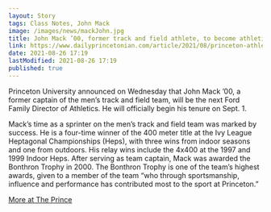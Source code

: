 ```yaml
---
layout: Story
tags: Class Notes, John Mack
image: /images/news/mackJohn.jpg
title: John Mack ’00, former track and field athlete, to become athletic director
link: https://www.dailyprincetonian.com/article/2021/08/princeton-athletic-director-john-mack-track-and-field-alumni
date: 2021-08-26 17:19
lastModified: 2021-08-26 17:19
published: true
---
```


Princeton University announced on Wednesday that John Mack ’00, a former captain of the men’s track and field team, will be the next Ford Family Director of Athletics. He will officially begin his tenure on Sept. 1.

Mack’s time as a sprinter on the men’s track and field team was marked by success. He is a four-time winner of the 400 meter title at the Ivy League Heptagonal Championships (Heps), with three wins from indoor seasons and one from outdoors. His relay wins include the 4x400 at the 1997 and 1999 Indoor Heps. After serving as team captain, Mack was awarded the Bonthron Trophy in 2000. The Bonthron Trophy is one of the team’s highest awards, given to a member of the team “who through sportsmanship, influence and performance has contributed most to the sport at Princeton.” 

[More at The Prince](https://www.dailyprincetonian.com/article/2021/08/princeton-athletic-director-john-mack-track-and-field-alumni)
